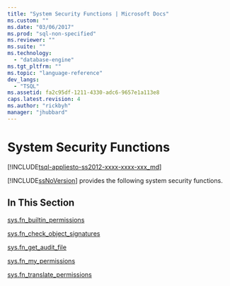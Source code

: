 ```yaml
---
title: "System Security Functions | Microsoft Docs"
ms.custom: ""
ms.date: "03/06/2017"
ms.prod: "sql-non-specified"
ms.reviewer: ""
ms.suite: ""
ms.technology: 
  - "database-engine"
ms.tgt_pltfrm: ""
ms.topic: "language-reference"
dev_langs: 
  - "TSQL"
ms.assetid: fa2c95df-1211-4330-adc6-9657e1a113e8
caps.latest.revision: 4
ms.author: "rickbyh"
manager: "jhubbard"
---
```

# System Security Functions
[!INCLUDE[tsql-appliesto-ss2012-xxxx-xxxx-xxx_md](../../../integration-services/system/stored-procedures/includes/tsql-appliesto-ss2012-xxxx-xxxx-xxx-md.md)]

  [!INCLUDE[ssNoVersion](../../../advanced-analytics/r-services/includes/ssnoversion-md.md)] provides the following system security functions.  
  
## In This Section  
 [sys.fn_builtin_permissions](../../../relational-databases/reference/system-functions/sys.fn-builtin-permissions-transact-sql.md)  
  
 [sys.fn_check_object_signatures](../../../relational-databases/reference/system-functions/sys.fn-check-object-signatures-transact-sql.md)  
  
 [sys.fn_get_audit_file](../../../relational-databases/reference/system-functions/sys.fn-get-audit-file-transact-sql.md)  
  
 [sys.fn_my_permissions](../../../relational-databases/reference/system-functions/sys.fn-my-permissions-transact-sql.md)  
  
 [sys.fn_translate_permissions](../../../relational-databases/reference/system-functions/sys.fn-translate-permissions-transact-sql.md)  
  
  